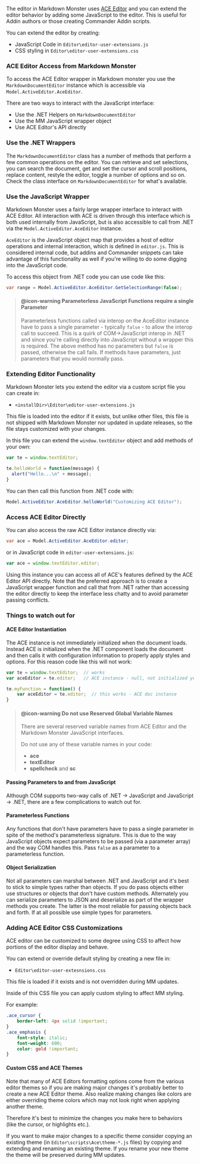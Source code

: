 ﻿The editor in Markdown Monster uses <a href="https://ace.c9.io/" target="top">ACE Editor</a> and you can extend the editor behavior by adding some JavaScript to the editor. This is useful for Addin authors or those creating Commander Addin scripts.

You can extend the editor by creating:

* JavaScript Code in  `Editor\editor-user-extensions.js`
* CSS styling in `Editor\editor-user-extensions.css`

### ACE Editor Access from Markdown Monster
To access the ACE Editor wrapper in Markdown monster you use the `MarkdownDocumentEditor` instance which is accessible via `Model.ActiveEditor.AceEditor`. 

There are two ways to interact with the JavaScript interface:

* Use the .NET Helpers on `MarkdownDocumentEditor`
* Use the MM JavaScript wrapper object
* Use ACE Editor's API directly

### Use the .NET Wrappers
The `MarkdownDocumentEditor` class has a number of methods that perform a few common operations on the editor. You can retrieve and set selections, you can search the document, get and set the cursor and scroll positions, replace content, restyle the editor, toggle a number of options and so on. Check the class interface on `MarkdownDocumentEditor` for what's available.

### Use the JavaScript Wrapper
Markdown Monster uses a fairly large wrapper interface to interact with ACE Editor. All interaction with ACE is driven through this interface which is both used internally from JavaScript, but is also accessible to call from .NET via the `Model.ActiveEditor.AceEditor` instance. 

`AceEditor` is the JavaScript object map that provides a host of editor operations and internal interaction, which is defined in `editor.js`. This is considered internal code, but addins and Commander snippets can take advantage of this functionality as well if you're willing to do some digging into the JavaScript code.

To access this object from .NET code you can use code like this:

```cs
var range = Model.ActiveEditor.AceEditor.GetSelectionRange(false);
```

> #### @icon-warning Parameterless JavaScript Functions require a single Parameter
> Parameterless functions called via interop on the AceEditor instance have to pass a single parameter - typically `false` - to allow the interop call to succeed. This is a quirk of COM->JavaScript interop in .NET and since you're calling directly into JavaScript without a wrapper this is required. The above method has no parameters but `false` is passed, otherwise the call fails. If methods have parameters, just parameters that you would normally pass.

### Extending Editor Functionality
Markdown Monster lets you extend the editor via a custom script file you can create in:

* `<installDir>\Editor\editor-user-extensions.js`

This file is loaded into the editor if it exists, but unlike other files, this file is not shipped with Markdown Monster nor updated in update releases, so the file stays customized with your changes.

In this file you can extend the `window.textEditor` object and add methods of your own:

```javascript
var te = window.textEditor;

te.helloWorld = function(message) {
  alert("Hello...\n" + message);
}
```

You can then call this function from .NET code with:

```cs
Model.ActiveEditor.AceEditor.helloWorld("Customizing ACE Editor");
```

### Access ACE Editor Directly
You can also access the raw ACE Editor instance directly via:

```cs
var ace = Model.ActiveEditor.AceEditor.editor;
```

or in JavaScript code in `editor-user-extensions.js`:

```javascript
var ace = window.textEditor.editor;
```

Using this instance you can access all of ACE's features defined by the ACE Editor API directly. Note that the preferred approach is to create a JavaScript wrapper function and call that from .NET rather than accessing the editor directly to keep the interface less chatty and to avoid parameter passing conflicts.

### Things to watch out for

#### ACE Editor Instantiation
The ACE instance is not immediately initialized when the document loads. Instead ACE is initialized when the .NET component loads the document and then calls it with configuration information to properly apply styles and options. For this reason code like this will not work:

```js
var te = window.textEditor;  // works
var aceEditor = te.editor;   // ACE instance - null, not initialized yet

te.myFunction = function() {
    var aceEditor = te.editor;  // this works - ACE doc instance
}
```

> #### @icon-warning Do not use Reserved Global Variable Names
> There are several reserved variable names from ACE Editor and the Markdown Monster JavaScript interfaces.
>
> Do not use any of these variable names in your code:
> * **ace**
> * **textEditor**
> * **spellcheck** and **sc**


#### Passing Parameters to and from JavaScript
Although COM supports two-way calls of .NET -> JavaScript and JavaScript -> .NET, there are a few complications to watch out for.

#### Parameterless Functions
Any functions that don't have parameters have to pass a single parameter in spite of the method's parameterless signature. This is due to the way JavaScript objects expect parameters to be passed (via a parameter array) and the way COM handles this. Pass `false` as a parameter to a parameterless function.

#### Object Serialization
Not all parameters can marshal between .NET and JavaScript and it's best to stick to simple types rather than objects. If you do pass objects either use structures or objects that don't have custom methods. Alternately you can serialize parameters to JSON and deserialize as part of the wrapper methods you create. The latter is the most reliable for passing objects back and forth. If at all possible use simple types for parameters.

### Adding ACE Editor CSS Customizations
ACE editor can be customized to some degree using CSS to affect how portions of the editor display and behave. 

You can extend or override default styling by creating a new file in:

* `Editor\editor-user-extesnsions.css`

This file is loaded if it exists and is not overridden during MM updates.

Inside of this CSS file you can apply custom styling to affect MM styling. 

For example:

```css
.ace_cursor { 
    border-left: 4px solid !important;
}
.ace_emphasis {
    font-style: italic;
    font-weight: 600;  
    color: gold !important;
}
```

#### Custom CSS and ACE Themes
Note that many of ACE Editors formatting options come from the various editor themes so if you are making major changes it's probably better to create a new ACE Editor theme. Also realize making changes like colors are either overriding theme colors which may not look right when applying another theme. 

Therefore it's best to minimize the changes you make here to behaviors (like the cursor, or highlights etc.).

If you want to make major changes to a specific theme consider copying an existing theme (in `Editor\scripts\Ace\theme-*.js` files) by copying and extending and renaming an existing theme. If you rename your new theme the theme will be preserved during MM updates.